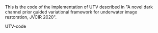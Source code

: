 This is the code of the implementation of UTV described in "A novel dark channel prior guided variational framework for underwater image restoration, JVCIR 2020".


UTV-code
